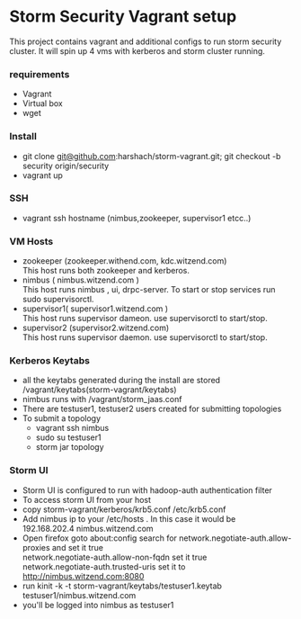 # Storm Security Vagrant setup

This project contains vagrant and additional configs to run storm security cluster.
It will spin up 4 vms with kerberos and storm cluster running.

### requirements
+ Vagrant 
+ Virtual box
+ wget 

### Install
+ git clone git@github.com:harshach/storm-vagrant.git; git checkout -b security origin/security
+ vagrant up

### SSH
+ vagrant ssh hostname (nimbus,zookeeper, supervisor1 etcc..)

### VM Hosts
+ zookeeper (zookeeper.withend.com, kdc.witzend.com)  
	This host runs both zookeeper and kerberos. 
+ nimbus ( nimbus.witzend.com )  
	This host runs nimbus , ui, drpc-server. 
	To start or stop services run sudo supervisorctl.
+ supervisor1( supervisor1.witzend.com )  
    This host runs supervisor dameon. use supervisorctl to start/stop.
+ supervisor2 (supervisor2.witzend.com)  
	 This host runs supervisor daemon. use supervisorctl to start/stop.

### Kerberos Keytabs
+ all the keytabs generated during the install are stored /vagrant/keytabs(storm-vagrant/keytabs)
+ nimbus runs with /vagrant/storm_jaas.conf
+ There are testuser1, testuser2 users created for submitting topologies
+ To submit a topology  
	+ vagrant ssh nimbus
	+ sudo su testuser1
	+ storm jar topology

### Storm UI
+ Storm UI is configured to run with hadoop-auth authentication filter
+ To access storm UI from your host
+ copy storm-vagrant/kerberos/krb5.conf /etc/krb5.conf
+ Add nimbus ip to your /etc/hosts . In this case it would be  
   192.168.202.4 nimbus.witzend.com
+ Open firefox goto about:config 
  search for network.negotiate-auth.allow-proxies and set it true  
  network.negotiate-auth.allow-non-fqdn set it true  
  network.negotiate-auth.trusted-uris set it to http://nimbus.witzend.com:8080 
+ run kinit -k -t storm-vagrant/keytabs/testuser1.keytab testuser1/nimbus.witzend.com
+ you'll be logged into nimbus as testuser1